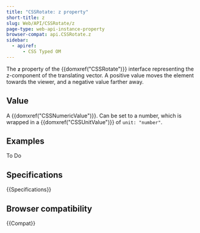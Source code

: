 ```yaml
---
title: "CSSRotate: z property"
short-title: z
slug: Web/API/CSSRotate/z
page-type: web-api-instance-property
browser-compat: api.CSSRotate.z
sidebar:
  - apiref:
      - CSS Typed OM
---
```


The **`z`** property of the
{{domxref("CSSRotate")}} interface representing the z-component of the translating
vector. A positive value moves the element towards the viewer, and a negative value
farther away.

## Value

A {{domxref("CSSNumericValue")}}. Can be set to a number, which is wrapped in a {{domxref("CSSUnitValue")}} of `unit: "number"`.

## Examples

To Do

## Specifications

{{Specifications}}

## Browser compatibility

{{Compat}}
